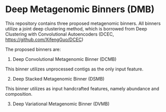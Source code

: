 # Deep Metagenomic Binners (DMB)

This repository contains three proposed metagenomic binners. All binners utilize a joint deep clustering method, which is borrowed from Deep Clustering with Convolutional Autoencoders (DCEC, https://github.com/XifengGuo/DCEC)

The proposed binners are:
1. Deep Convolutional Metagenomic Binner (DCMB)

This binner utilizes unprocessed contigs as the only input feature.

2. Deep Stacked Metagenomic Binner (DSMB) 

This binner utilizes as input handcrafted features, namely abundance and composition.

3. Deep Variational Metagenomic Binner (DVMB)

